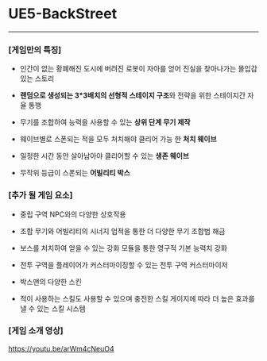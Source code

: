 # UE5-BackStreet

---

### [게임만의 특징]

- 인간이 없는 황폐해진 도시에 버려진 로봇이 자아를 얻어 진실을 찾아나가는 몰입감 있는 스토리

- **랜덤으로 생성되는 3*3배치의 선형적 스테이지 구조**와 전략을 위한 스테이지간 자율 통행 

- 무기를 조합하여 능력을 사용할 수 있는 **상위 단계 무기 제작**

- 웨이브별로 스폰되는 적을 모두 처치해야 클리어 가능 한 **처치 웨이브**

- 일정한 시간 동안 살아남아야 클리어할 수 있는 **생존 웨이브**

- 무작위 등급이 스폰되는 **어빌리티 박스**

### [추가 될 게임 요소]

- 중립 구역 NPC와의 다양한 상호작용

- 조합 무기와 어빌리티의 시너지 업적을 통한 더 다양한 무기 조합법 해금

- 보스를 처치하여 얻을 수 있는 강화 모듈을 통한 영구적 기본 능력치 강화

- 전투 구역을 플레이어가 커스터마이징할 수 있는 전투 구역 커스터마이저

- 박스맨의 다양한 스킨

- 적이 사용하는 스킬도 사용할 수 있으며 충전한 스킬 게이지에 따라 더 높은 효과를 낼 수 있는 스킬 시스템

### [게임 소개 영상]

https://youtu.be/arWm4cNeuO4